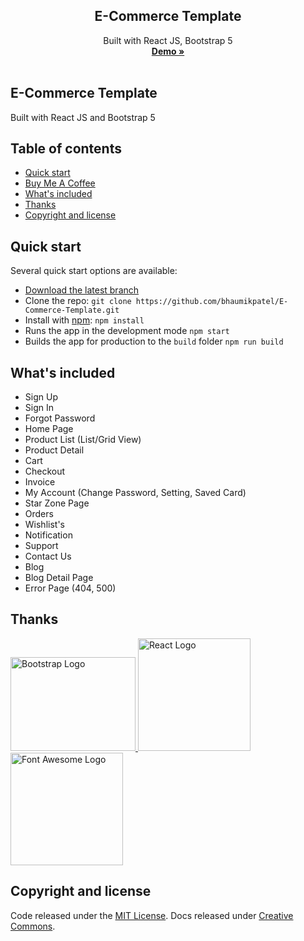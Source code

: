 <h2 align="center">E-Commerce Template</h2>

<p align="center">
 Built with React JS, Bootstrap 5
  <br>
  <a href="https://e-commerce-template.surge.sh/" target="_blank"><strong>Demo »</strong></a>
  <br>
  <br>

## E-Commerce Template

Built with React JS and Bootstrap 5

## Table of contents

- [Quick start](#quick-start)
- [Buy Me A Coffee](#buy-me-a-coffee)
- [What's included](#whats-included)
- [Thanks](#thanks)
- [Copyright and license](#copyright-and-license)

## Quick start

Several quick start options are available:

- [Download the latest branch](https://github.com/bhaumikpatel/E-Commerce-Template)
- Clone the repo: `git clone https://github.com/bhaumikpatel/E-Commerce-Template.git`
- Install with [npm](https://www.npmjs.com/): `npm install`
- Runs the app in the development mode `npm start`
- Builds the app for production to the `build` folder `npm run build`

## What's included

- Sign Up
- Sign In
- Forgot Password
- Home Page
- Product List (List/Grid View)
- Product Detail
- Cart
- Checkout
- Invoice
- My Account (Change Password, Setting, Saved Card)
- Star Zone Page
- Orders
- Wishlist's
- Notification
- Support
- Contact Us
- Blog
- Blog Detail Page
- Error Page (404, 500)

## Thanks

<a href="https://www.getbootstrap.com/" title="Bootstrap" target="_blank">
  <img src="https://v5.getbootstrap.com/docs/5.0/assets/brand/bootstrap-logo-shadow.png" alt="Bootstrap Logo" width="200" height="150">
</a>
<a href="https://reactjs.org/" title="React JS" target="_blank"><img src="https://reactjs.org/logo-180x180.png" alt="React Logo" width="180" height="180">
</a>
<a href="https://fontawesome.com/" title="Font Awesome" target="_blank"><img src="https://upload.wikimedia.org/wikipedia/commons/8/89/Font_Awesome_5_logo_black.svg" alt="Font Awesome Logo" width="180" height="180">
</a>

## Copyright and license

Code released under the [MIT License](https://github.com/twbs/bootstrap/blob/main/LICENSE). Docs released under [Creative Commons](https://creativecommons.org/licenses/by/3.0/).

